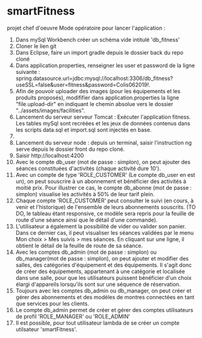 # smartFitness
projet chef d'oeuvre
Mode opératoire pour lancer l'application :
1. Dans mySql Workbench créer un schéma vide intitulé 'db_fitness' 
2. Cloner le lien git
3. Dans Eclipse, faire un import gradle depuis le dossier back du repo cloné
4. Dans application.properties, renseigner les user et password de la ligne suivante : spring.datasource.url=jdbc:mysql://localhost:3306/db_fitness?useSSL=false&user=fitness&password=Colis062019!.
5. Afin de pouvoir uploader des images (pour les équipements et les produits proposés), modififier dans application.properties la ligne "file.upload-dir" en indiquant le chemin absolue vers le dossier "../assets/images/facilities".
6. Lancement du serveur serveur Tomcat : Exécuter l'application fitness. Les tables mySql sont recréées et les jeux de données contenus dans les scripts data.sql et import.sql sont injectés en base.
7.
8. Lancement du serveur node : depuis un terminal, saisir l'instruction ng serve depuis le dossier front du repo cloné.
9. Saisir http://localhost:4200
10. Avec le compte db_user (mot de passe : simplon), on peut ajouter des séances constituées d'activités (chaque activité dure 10').
11. Avec un compte de type 'ROLE_CUSTOMER' (Le compte db_user en est un), on peut souscrire à un abonnement et bénéficier des activités à moitié prix. Pour illustrer ce cas, le compte db_abonne (mot de passe : simplon) visualise les activités à 50% de leur tarif plein.
12. Chaque compte 'ROLE_CUSTOMER' peut consulter le suivi (en cours, à venir et l'historique) de l'ensemble de leurs abonnements souscrits. (TO DO, le tableau étant responsive, ce modèle sera repris pour la feuille de route d'une séance ainsi que le détail d'une commande).
13. L'utilisateur a également la possibilité de vider ou valider son panier. Dans ce dernier cas, il peut visualiser les séances validées par le menu Mon choix > Mes suivis > mes séances. En cliquant sur une ligne, il obtient le détail de la feuille de route de sa séance.
14. Avec les comptes db_admin (mot de passe : simplon) ou db_manager(mot de passe : simplon), on peut ajouter et modifier des salles, des catégories d'équipement et des équipements. Il s'agit donc de créer des équipements, appartenant à une catégorie et localisée dans une salle,  pour que les utilisateurs puissent bénéficier d'un choix élargi d'appareils lorsqu'ils sont sur une séquence de réservation.
15. Toujours avec les comptes db_admin ou db_manager, on peut créer et gérer des abonnements et des modèles de montres connectées en tant que services pour les clients.
16. Le compte db_admin permet de créer et gérer des comptes utilisateurs de profil 'ROLE_MANAGER' ou 'ROLE_ADMIN'
17. Il est possible, pour tout utilisateur lambda de se créer un compte utilsateur 'smartFitness'.
